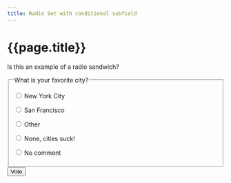 ```yaml
---
title: Radio Set with conditional subfield
---
```

# {{page.title}}
Is this an example of a radio sandwich?
<style>
  #other ~ #otherCity {display:none;}
  #other:checked ~ #otherCity {display:inline-block;}
  #none ~ #alternate {display:none;}
  #none:checked ~ #alternate {display:block;}
</style>

<form action="#" method="get">
  <fieldset>
    <legend>What is your favorite city?</legend>
    <p>
      <input id="nyc" name="favoriteCity" type="radio" value="New York City">
      <label for="nyc">New York City</label>
    </p>
    <p>
      <input id="sf" name="favoriteCity" type="radio" value="San Francisco">
      <label for="sf">San Francisco</label>
    </p>
    <p>
      <input id="other" name="favoriteCity" type="radio" value="Other">
      <label for="other">Other</label>
      <input id="otherCity" type="text" name="otherCity" value="" title="Favorite city">
    </p>
    <div>
      <input id="none" name="favoriteCity" type="radio" value="None">
      <label for="none">None, cities suck!</label>
      <fieldset id="alternate">
        <legend>I'd rather be...</legend>
        <p>
          <label for="altActivity">Activity</label>
          <input id="altActivity" type="text" name="altActivity">
        </p>
        <p>
          <label for="altLocation">Location</label>
          <input id="altLocation" type="text" name="altLocation">
        </p>
      </fieldset>
    </div>
    <p>
      <input id="null" name="favoriteCity" type="radio" value="null">
      <label for="null">No comment</label>
    </p>    
  </fieldset>
  <button type="submit">Vote</button>
</form>
